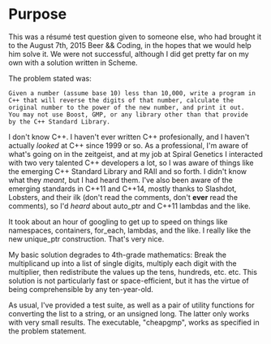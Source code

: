 # Purpose

This was a résumé test question given to someone else, who had brought
it to the August 7th, 2015 Beer && Coding, in the hopes that we would
help him solve it.  We were not successful, although I did get pretty
far on my own with a solution written in Scheme.

The problem stated was:

    Given a number (assume base 10) less than 10,000, write a program in
    C++ that will reverse the digits of that number, calculate the
    original number to the power of the new number, and print it out.
    You may not use Boost, GMP, or any library other than that provide
    by the C++ Standard Library.

I don't know C++.  I haven't ever written C++ profesionally, and I
haven't actually *looked* at C++ since 1999 or so.  As a professional,
I'm aware of what's going on in the zeitgeist, and at my job at Spiral
Genetics I interacted with two very talented C++ developers a lot, so I
was aware of things like the emerging C++ Standard Library and RAII and
so forth.  I didn't know what they *meant*, but I had heard them.  I've
also been aware of the emerging standards in C++11 and C++14, mostly
thanks to Slashdot, Lobsters, and their ilk (don't read the comments,
don't **ever** read the comments), so I'd *heard* about auto_ptr and
C++11 lambdas and the like.

It took about an hour of googling to get up to speed on things like
namespaces, containers, for_each, lambdas, and the like.  I really like
the new unique\_ptr construction.  That's very nice.

My basic solution degrades to 4th-grade mathematics: Break the
multiplicand up into a list of single digits, multiply each digit
with the multiplier, then redistribute the values up the tens, hundreds,
etc. etc.  This solution is not particularly fast or space-efficient,
but it has the virtue of being comprehensible by any ten-year-old.

As usual, I've provided a test suite, as well as a pair of utility
functions for converting the list to a string, or an unsigned long.  The
latter only works with very small results.  The executable, "cheapgmp",
works as specified in the problem statement.

